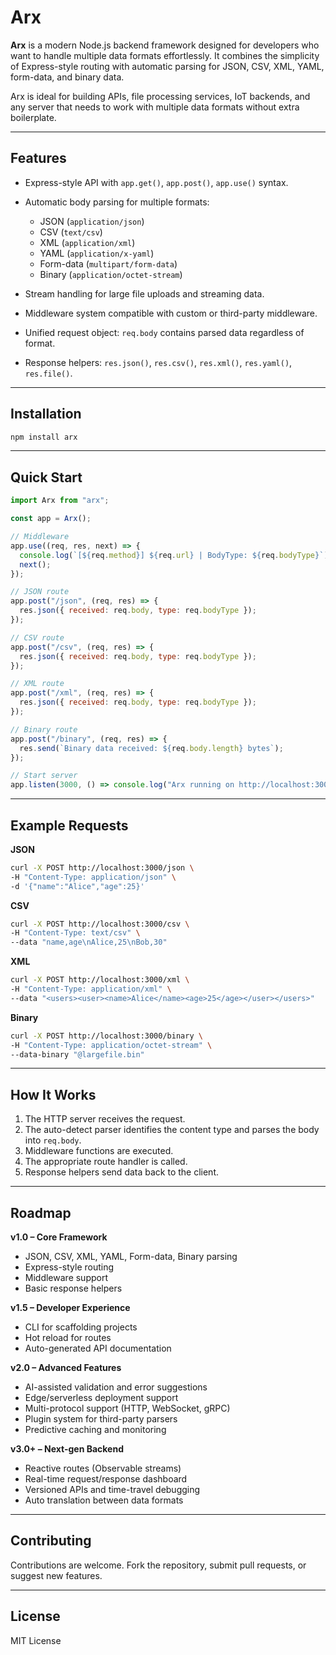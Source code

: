 # Arx

**Arx** is a modern Node.js backend framework designed for developers who want to handle multiple data formats effortlessly. It combines the simplicity of Express-style routing with automatic parsing for JSON, CSV, XML, YAML, form-data, and binary data.

Arx is ideal for building APIs, file processing services, IoT backends, and any server that needs to work with multiple data formats without extra boilerplate.

---

## Features

* Express-style API with `app.get()`, `app.post()`, `app.use()` syntax.
* Automatic body parsing for multiple formats:

  * JSON (`application/json`)
  * CSV (`text/csv`)
  * XML (`application/xml`)
  * YAML (`application/x-yaml`)
  * Form-data (`multipart/form-data`)
  * Binary (`application/octet-stream`)
* Stream handling for large file uploads and streaming data.
* Middleware system compatible with custom or third-party middleware.
* Unified request object: `req.body` contains parsed data regardless of format.
* Response helpers: `res.json()`, `res.csv()`, `res.xml()`, `res.yaml()`, `res.file()`.

---

## Installation

```bash
npm install arx
```

---

## Quick Start

```js
import Arx from "arx";

const app = Arx();

// Middleware
app.use((req, res, next) => {
  console.log(`[${req.method}] ${req.url} | BodyType: ${req.bodyType}`);
  next();
});

// JSON route
app.post("/json", (req, res) => {
  res.json({ received: req.body, type: req.bodyType });
});

// CSV route
app.post("/csv", (req, res) => {
  res.json({ received: req.body, type: req.bodyType });
});

// XML route
app.post("/xml", (req, res) => {
  res.json({ received: req.body, type: req.bodyType });
});

// Binary route
app.post("/binary", (req, res) => {
  res.send(`Binary data received: ${req.body.length} bytes`);
});

// Start server
app.listen(3000, () => console.log("Arx running on http://localhost:3000"));
```

---

## Example Requests

**JSON**

```bash
curl -X POST http://localhost:3000/json \
-H "Content-Type: application/json" \
-d '{"name":"Alice","age":25}'
```

**CSV**

```bash
curl -X POST http://localhost:3000/csv \
-H "Content-Type: text/csv" \
--data "name,age\nAlice,25\nBob,30"
```

**XML**

```bash
curl -X POST http://localhost:3000/xml \
-H "Content-Type: application/xml" \
--data "<users><user><name>Alice</name><age>25</age></user></users>"
```

**Binary**

```bash
curl -X POST http://localhost:3000/binary \
-H "Content-Type: application/octet-stream" \
--data-binary "@largefile.bin"
```

---

## How It Works

1. The HTTP server receives the request.
2. The auto-detect parser identifies the content type and parses the body into `req.body`.
3. Middleware functions are executed.
4. The appropriate route handler is called.
5. Response helpers send data back to the client.

---

## Roadmap

**v1.0 – Core Framework**

* JSON, CSV, XML, YAML, Form-data, Binary parsing
* Express-style routing
* Middleware support
* Basic response helpers

**v1.5 – Developer Experience**

* CLI for scaffolding projects
* Hot reload for routes
* Auto-generated API documentation

**v2.0 – Advanced Features**

* AI-assisted validation and error suggestions
* Edge/serverless deployment support
* Multi-protocol support (HTTP, WebSocket, gRPC)
* Plugin system for third-party parsers
* Predictive caching and monitoring

**v3.0+ – Next-gen Backend**

* Reactive routes (Observable streams)
* Real-time request/response dashboard
* Versioned APIs and time-travel debugging
* Auto translation between data formats

---

## Contributing

Contributions are welcome. Fork the repository, submit pull requests, or suggest new features.

---

## License

MIT License
